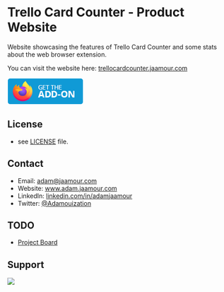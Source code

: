 # Trello Card Counter - Product Website

Website showcasing the features of Trello Card Counter and some stats about the web browser extension. 

You can visit the website here: [trellocardcounter.jaamour.com](http://trellocardcounter.jaamour.com/)

[![](https://raw.githubusercontent.com/Trello-Card-Counter/Trello-Card-Counter-Mozilla-Extension/master/assets/get_addon_firefox.png)](https://addons.mozilla.org/firefox/addon/trello-card-count/)

## License
* see [LICENSE](https://github.com/Trello-Card-Counter/Product-Website/blob/main/LICENSE) file.

## Contact
* Email: adam@jaamour.com
* Website: www.adam.jaamour.com
* LinkedIn: [linkedin.com/in/adamjaamour](https://www.linkedin.com/in/adamjaamour/)
* Twitter: [@Adamouization](https://twitter.com/Adamouization)

## TODO

* [Project Board](https://github.com/orgs/Trello-Card-Counter/projects/1)

## Support

<a href="https://www.buymeacoffee.com/adamjaamour">
    <img src="https://img.buymeacoffee.com/button-api/?text=Buy me a coffee&emoji=&slug=adamjaamour&button_colour=FFDD00&font_colour=000000&font_family=Cookie&outline_colour=000000&coffee_colour=ffffff"/>
</a>
